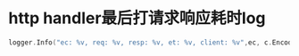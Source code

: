 
# http handler最后打请求响应耗时log
```go
logger.Info("ec: %v, req: %v, resp: %v, et: %v, client: %v",ec, c.EncodeRequest(param), _DefaultUser.TryEncodeReply(resp), et.Elapsed(), ctx.ClientIP())
```
